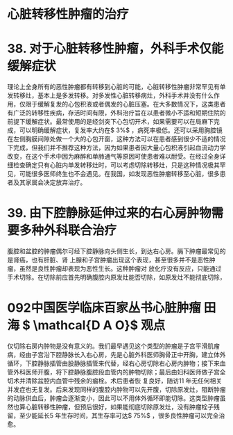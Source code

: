 # 心脏转移性肿瘤的治疗  
# 38. 对于心脏转移性肿瘤，外科手术仅能缓解症状  
理论上全身所有的恶性肿瘤都有转移到心脏的可能，心脏转移性肿瘤非常罕见有单发转移灶，基本上是多发转移。对多发性心脏转移病灶，外科手术并没有什么作用，仅限于缓解复发的心包积液或者偶发的心脏压塞。在大多数情况下，这类患者有广泛的转移性疾病，存活时间有限，外科治疗旨在以患者微小不适和短期住院的前提下缓解症状。最常使用的是经剑突下心包切开术，如果需要可以在局麻下完成，可以明确缓解症状，复发率大约在$ 3\%$ ，病死率极低。还可以采用胸腔镜在左侧胸膜间隙处做一个大的心包开窗，这种方法可以在患者感到很少不适的情况下完成，但我们并不推荐这种方法，因为如果患者因大量心包积液引起血流动力学改变，在这个手术中因为麻醉和单肺通气等原因可使患者难以耐受。在经过全身详细检查确定只有心脏内单发转移灶时，可以考虑切除转移灶，只是这种情况极其罕见，可能很多医师终生也不会遇见。在我国，如发现恶性肿瘤转移至心脏，很多患者及其家属会决定放弃治疗。  
# 39. 由下腔静脉延伸过来的右心房肿物需要多种外科联合治疗  
腹腔和盆腔的肿瘤偶尔可经下腔静脉向头侧生长，到达右心房。膈下肿瘤最常见的是肾癌，也有肝脏、肾 上腺和子宫肿瘤出现这个表现，甚至很多并不是恶性肿瘤，虽然是良性肿瘤却表现为恶性生长。这种肿瘤对 放化疗没有反应，只能通过手术切除。在切除前应首先明确腹腔内原发灶能否切除，如原发灶不能彻底切除，  
# 092中国医学临床百家丛书心脏肿瘤  田海  $ \mathcal{D A O}$    观点  
仅切除右房内肿物是没有意义的。我们最早遇见这个类型的肿瘤是子宫平滑肌瘤病，经由子宫沿下腔静脉长入右心房，先是心脏外科医师胸骨正中开胸，建立体外循环，下腔静脉插管由股静脉插管来代替，经右心房切除右心房内肿物；接下来血管外科医师开腹，将下腔静脉腹腔段血管内的肿物切除；最后由妇科医师做子宫全切术并清除盆腔内血管中残余的瘤栓。术后患者恢 复良好，随访11 年无任何相关并发症也无复发。后来发现同样的腹腔内肿物可以先开腹，切除原发灶，阻断肿瘤的动脉供血后，肿瘤会逐渐变小，因此可以不用体外循环即能切除。这类型肿瘤虽然也算心脏转移性肿瘤，但预后很好，如果能彻底切除原发灶，没有肿瘤栓子残留，至少能延长5 年生存时间，其生存率可达$ 75\%$ ，很多良性肿瘤可以完全治愈。  
